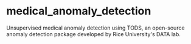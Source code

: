 # medical_anomaly_detection
Unsupervised medical anomaly detection using TODS, an open-source anomaly detection package developed by Rice University's DATA lab.

